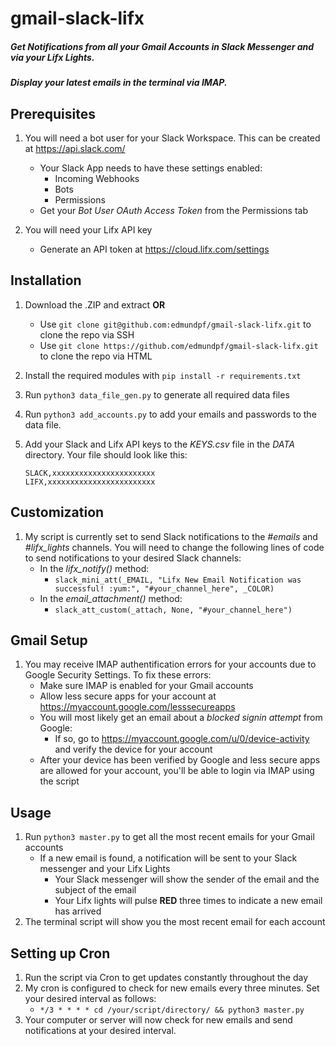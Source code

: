 # gmail-slack-lifx
##### Get Notifications from all your Gmail Accounts in Slack Messenger and via your Lifx Lights. 
##### Display your latest emails in the terminal via IMAP.

## Prerequisites
1. You will need a bot user for your Slack Workspace. This can be created at https://api.slack.com/
   - Your Slack App needs to have these settings enabled:
     - Incoming Webhooks
     - Bots
     - Permissions
   - Get your *Bot User OAuth Access Token* from the Permissions tab
   
2. You will need your Lifx API key
   - Generate an API token at https://cloud.lifx.com/settings
   
## Installation
1. Download the .ZIP and extract **OR**
   - Use `git clone git@github.com:edmundpf/gmail-slack-lifx.git` to clone the repo via SSH
   - Use `git clone https://github.com/edmundpf/gmail-slack-lifx.git` to clone the repo via HTML
2. Install the required modules with `pip install -r requirements.txt`
3. Run `python3 data_file_gen.py` to generate all required data files
4. Run `python3 add_accounts.py` to add your emails and passwords to the data file.
5. Add your Slack and Lifx API keys to the *KEYS.csv* file in the *DATA* directory. Your file should look like this:

   ```
   SLACK,xxxxxxxxxxxxxxxxxxxxxxx
   LIFX,xxxxxxxxxxxxxxxxxxxxxxxx
   ```
   
## Customization
1. My script is currently set to send Slack notifications to the *#emails* and *#lifx_lights* channels. You will need to change the following lines of code to send notifications to your desired Slack channels:
   - In the *lifx_notify()* method:
     - `slack_mini_att(_EMAIL, "Lifx New Email Notification was successful! :yum:", "#your_channel_here", _COLOR)`
   - In the *email_attachment()* method:
     - `slack_att_custom(_attach, None, "#your_channel_here")`
     
## Gmail Setup
1. You may receive IMAP authentification errors for your accounts due to Google Security Settings. To fix these errors:
   - Make sure IMAP is enabled for your Gmail accounts
   - Allow less secure apps for your account at https://myaccount.google.com/lesssecureapps
   - You will most likely get an email about a *blocked signin attempt* from Google:
     - If so, go to https://myaccount.google.com/u/0/device-activity and verify the device for your account
   - After your device has been verified by Google and less secure apps are allowed for your account, you'll be able to login via IMAP using the script
   
## Usage
1. Run `python3 master.py` to get all the most recent emails for your Gmail accounts
   - If a new email is found, a notification will be sent to your Slack messenger and your Lifx Lights
     - Your Slack messenger will show the sender of the email and the subject of the email
     - Your Lifx lights will pulse **RED** three times to indicate a new email has arrived
2. The terminal script will show you the most recent email for each account

## Setting up Cron
1. Run the script via Cron to get updates constantly throughout the day
2. My cron is configured to check for new emails every three minutes. Set your desired interval as follows:
   - `*/3 * * * * cd /your/script/directory/ && python3 master.py`
3. Your computer or server will now check for new emails and send notifications at your desired interval. 
